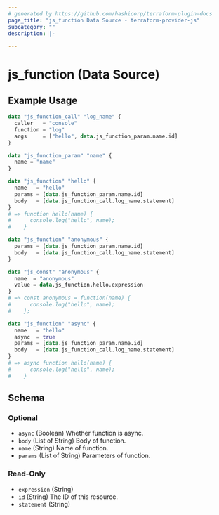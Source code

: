 ```yaml
---
# generated by https://github.com/hashicorp/terraform-plugin-docs
page_title: "js_function Data Source - terraform-provider-js"
subcategory: ""
description: |-
  
---
```


# js_function (Data Source)



## Example Usage

```terraform
data "js_function_call" "log_name" {
  caller   = "console"
  function = "log"
  args     = ["hello", data.js_function_param.name.id]
}

data "js_function_param" "name" {
  name = "name"
}

data "js_function" "hello" {
  name   = "hello"
  params = [data.js_function_param.name.id]
  body   = [data.js_function_call.log_name.statement]
}
# => function hello(name) {
#      console.log("hello", name);
#    }

data "js_function" "anonymous" {
  params = [data.js_function_param.name.id]
  body   = [data.js_function_call.log_name.statement]
}

data "js_const" "anonymous" {
  name  = "anonymous"
  value = data.js_function.hello.expression
}
# => const anonymous = function(name) {
#      console.log("hello", name);
#    };

data "js_function" "async" {
  name   = "hello"
  async  = true
  params = [data.js_function_param.name.id]
  body   = [data.js_function_call.log_name.statement]
}
# => async function hello(name) {
#      console.log("hello", name);
#    }
```

<!-- schema generated by tfplugindocs -->
## Schema

### Optional

- `async` (Boolean) Whether function is async.
- `body` (List of String) Body of function.
- `name` (String) Name of function.
- `params` (List of String) Parameters of function.

### Read-Only

- `expression` (String)
- `id` (String) The ID of this resource.
- `statement` (String)
